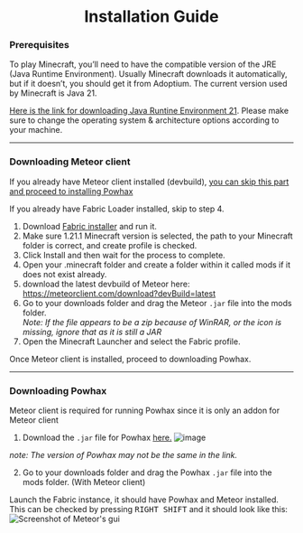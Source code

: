 # <center>**Installation Guide**</center>

### Prerequisites

To play Minecraft, you’ll need to have the compatible version of the JRE (Java Runtime Environment).
Usually Minecraft downloads it automatically, but if it doesn’t, you should get it from Adoptium.
The current version used by Minecraft is Java 21.

[Here is the link for downloading Java Runtine Environment 21](https://adoptium.net/temurin/releases/?package=jre&version=21). Please make sure to change the operating system & architecture options according to your machine.


<hr>

### Downloading Meteor client

If you already have Meteor client installed (devbuild), [you can skip this part and proceed to installing Powhax](#downloading-powhax)

If you already have Fabric Loader installed, skip to step 4.

1. Download [Fabric installer](https://fabricmc.net/use/installer/) and run it.
1. Make sure 1.21.1 Minecraft version is selected, the path to your Minecraft folder is correct, and create profile is checked.
1. Click Install and then wait for the process to complete.
1. Open your .minecraft folder and create a folder within it called mods if it does not exist already.
1. download the latest devbuild of Meteor here: https://meteorclient.com/download?devBuild=latest
1. Go to your downloads folder and drag the Meteor `.jar` file into the mods folder.<br> *Note: If the file appears to be a zip because of WinRAR, or the icon is missing, ignore that as it is still a JAR*
1. Open the Minecraft Launcher and select the Fabric profile.

Once Meteor client is installed, proceed to downloading Powhax.

<hr>

### Downloading Powhax

Meteor client is required for running Powhax since it is only an addon for Meteor client

1. Download the `.jar` file for Powhax [here.](https://github.com/Powie69/PowHax/releases)
![image](https://github.com/user-attachments/assets/c9a0f337-938f-4758-bcf6-4c71271dfe5b)


*note: The version of Powhax may not be the same in the link.*

2. Go to your downloads folder and drag the Powhax `.jar` file into the mods folder. (With Meteor client)

 Launch the Fabric instance, it should have Powhax and Meteor installed.
 This can be checked by pressing <kbd>RIGHT SHIFT</kbd> and it should look like this:
![Screenshot of Meteor's gui](https://github.com/user-attachments/assets/25c495ff-58b6-499b-a0c0-ec98c232b166)
